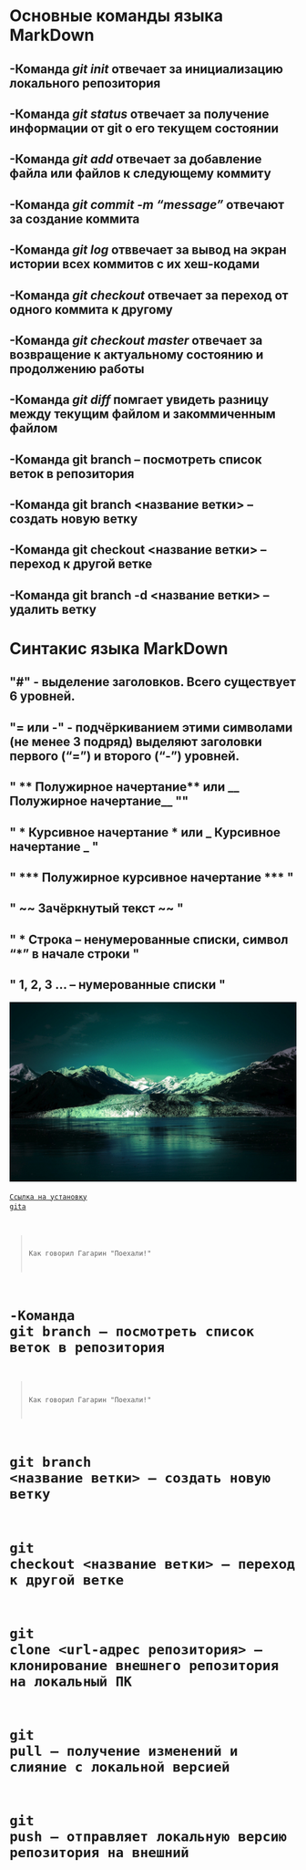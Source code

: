 # Основные команды языка MarkDown

## -Команда *git init* отвечает за  инициализацию локального репозитория
 
## -Команда *git status* отвечает за получение информации от git о его текущем состоянии

## -Команда *git add* отвечает за добавление файла или файлов к следующему коммиту

## -Команда *git commit -m “message”* отвечают за создание коммита

## -Команда *git log* отввечает за вывод на экран истории всех коммитов с их хеш-кодами
 
## -Команда *git checkout* отвечает за переход от одного коммита к другому

## -Команда *git checkout master* отвечает за возвращение к актуальному состоянию и продолжению работы

## -Команда *git diff* помгает увидеть разницу между текущим файлом и закоммиченным файлом
 
## -Команда git branch – посмотреть список веток в репозитория

## -Команда git branch <название ветки> – создать новую ветку

## -Команда git checkout <название ветки> – переход к другой ветке

## -Команда git branch -d <название ветки> – удалить ветку





# Синтакис языка MarkDown

## "#" - выделение заголовков. Всего существует 6 уровней.

## "= или -" - подчёркиванием этими символами (не менее 3 подряд) выделяют заголовки  первого (“=”) и второго (“-”) уровней.

## " ** Полужирное начертание** или __ Полужирное начертание__ ""

## " * Курсивное начертание * или _ Курсивное начертание _ "

## " *** Полужирное курсивное начертание *** "

## " ~~ Зачёркнутый текст ~~ "

## " * Строка – ненумерованные списки, символ “*” в начале строки "

## " 1, 2, 3 … – нумерованные списки "


![Картинка с красивым видом на горы](vid.jpg.jpg)


<code>[Ссылка на установку gita](https://git-scm.com/download/win)

 
> Как говорил Гагарин "Поехали!"


# -Команда git branch – посмотреть список веток в репозитория
 
> Как говорил Гагарин "Поехали!" 

 
# git branch <название ветки> – создать новую ветку
 
 
# git checkout <название ветки> – переход к другой ветке

# git clone <url-адрес репозитория> – клонирование внешнего репозитория на  локальный ПК

# git pull – получение изменений и слияние с локальной версией

# git push – отправляет локальную версию репозитория на внешний

 









